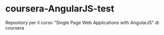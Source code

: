 # coursera-AngularJS-test
Repository per il corso "Single Page Web Applications with AngularJS" di coursera
